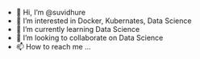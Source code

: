 - 👋 Hi, I’m @suvidhure
- 👀 I’m interested in Docker, Kubernates, Data Science
- 🌱 I’m currently learning Data Science
- 💞️ I’m looking to collaborate on Data Science
- 📫 How to reach me ...

<!---
suvidhure/suvidhure is a ✨ special ✨ repository because its `README.md` (this file) appears on your GitHub profile.
You can click the Preview link to take a look at your changes.
--->
